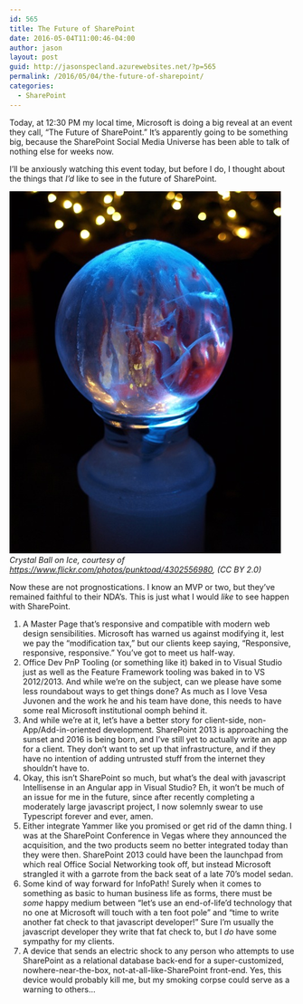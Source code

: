 ```yaml
---
id: 565
title: The Future of SharePoint
date: 2016-05-04T11:00:46-04:00
author: jason
layout: post
guid: http://jasonspecland.azurewebsites.net/?p=565
permalink: /2016/05/04/the-future-of-sharepoint/
categories:
  - SharePoint
---
```

Today, at 12:30 PM my local time, Microsoft is doing a big reveal at an event they call, &#8220;The Future of SharePoint.&#8221; It&#8217;s apparently going to be something big, because the SharePoint Social Media Universe has been able to talk of nothing else for weeks now.

I&#8217;ll be anxiously watching this event today, but before I do, I thought about the things that _I&#8217;d_ like to see in the future of SharePoint.

![Crystal Ball on Ice](../images/crystal-ball.jpg)
_Crystal Ball on Ice, courtesy of https://www.flickr.com/photos/punktoad/4302556980, (CC BY 2.0)_

Now these are not prognostications. I know an MVP or two, but they&#8217;ve remained faithful to their NDA&#8217;s. This is just what I would _like_ to see happen with SharePoint.

  1. A Master Page that&#8217;s responsive and compatible with modern web design sensibilities. Microsoft has warned us against modifying it, lest we pay the &#8220;modification tax,&#8221; but our clients keep saying, &#8220;Responsive, responsive, responsive.&#8221; You&#8217;ve got to meet us half-way.
  2. Office Dev PnP Tooling (or something like it) baked in to Visual Studio just as well as the Feature Framework tooling was baked in to VS 2012/2013. And while we&#8217;re on the subject, can we please have some less roundabout ways to get things done? As much as I love Vesa Juvonen and the work he and his team have done, this needs to have some real Microsoft institutional oomph behind it.
  3. And while we&#8217;re at it, let&#8217;s have a better story for client-side, non-App/Add-in-oriented development. SharePoint 2013 is approaching the sunset and 2016 is being born, and I&#8217;ve still yet to actually write an app for a client. They don&#8217;t want to set up that infrastructure, and if they have no intention of adding untrusted stuff from the internet they shouldn&#8217;t have to.
  4. Okay, this isn&#8217;t SharePoint so much, but what&#8217;s the deal with javascript Intellisense in an Angular app in Visual Studio? Eh, it won&#8217;t be much of an issue for me in the future, since after recently completing a moderately large javascript project, I now solemnly swear to use Typescript forever and ever, amen.
  5. Either integrate Yammer like you promised or get rid of the damn thing. I was at the SharePoint Conference in Vegas where they announced the acquisition, and the two products seem no better integrated today than they were then. SharePoint 2013 could have been the launchpad from which real Office Social Networking took off, but instead Microsoft strangled it with a garrote from the back seat of a late 70&#8217;s model sedan.
  6. Some kind of way forward for InfoPath! Surely when it comes to something as basic to human business life as forms, there must be _some_ happy medium between &#8220;let&#8217;s use an end-of-life&#8217;d technology that no one at Microsoft will touch with a ten foot pole&#8221; and &#8220;time to write another fat check to that javascript developer!&#8221; Sure I&#8217;m usually the javascript developer they write that fat check to, but I _do_ have some sympathy for my clients.
  7. A device that sends an electric shock to any person who attempts to use SharePoint as a relational database back-end for a super-customized, nowhere-near-the-box, not-at-all-like-SharePoint front-end. Yes, this device would probably kill me, but my smoking corpse could serve as a warning to others&#8230;